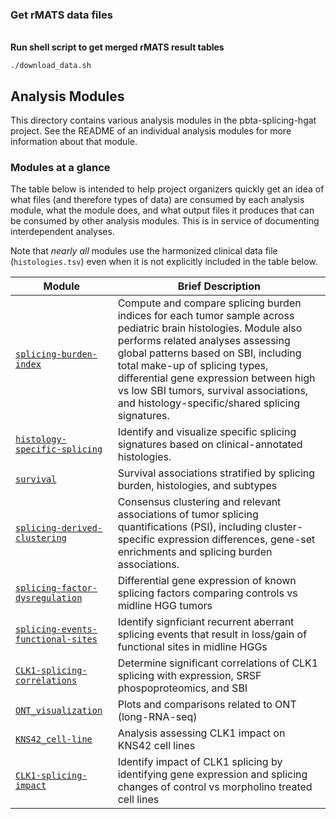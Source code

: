 ### Get rMATS data files
<br>**Run shell script to get merged rMATS result tables**
```
./download_data.sh
```
## Analysis Modules
This directory contains various analysis modules in the pbta-splicing-hgat project.
See the README of an individual analysis modules for more information about that module.

### Modules at a glance
The table below is intended to help project organizers quickly get an idea of what files (and therefore types of data) are consumed by each analysis module, what the module does, and what output files it produces that can be consumed by other analysis modules.
This is in service of documenting interdependent analyses.

Note that _nearly all_ modules use the harmonized clinical data file (`histologies.tsv`) even when it is not explicitly included in the table below.

| Module |Brief Description |
|--------|------------------|
| [`splicing-burden-index`](https://github.com/d3b-center/pbta-splicing/tree/main/analyses/splicing_index) | Compute and compare splicing burden indices for each tumor sample across pediatric brain histologies. Module also performs related analyses assessing global patterns based on SBI, including total make-up of splicing types, differential gene expression between high vs low SBI tumors, survival associations, and histology-specific/shared splicing signatures.
| [`histology-specific-splicing`](https://github.com/d3b-center/pbta-splicing/tree/main/analyses/histology-specific-splicing) | Identify and visualize specific splicing signatures based on clinical-annotated histologies.
| [`survival`](https://github.com/d3b-center/pbta-splicing/tree/main/analyses/survival) | Survival associations stratified by splicing burden, histologies, and subtypes
| [`splicing-derived-clustering`](https://github.com/d3b-center/pbta-splicing/tree/main/analyses/clustering_analysis) | Consensus clustering and relevant associations of tumor splicing quantifications (PSI), including cluster-specific expression differences, gene-set enrichments and splicing burden associations.
| [`splicing-factor-dysregulation`](https://github.com/d3b-center/pbta-splicing/tree/main/analyses/splicing_index) | Differential gene expression of known splicing factors comparing controls vs midline HGG tumors
| [`splicing-events-functional-sites`](https://github.com/d3b-center/pbta-splicing/tree/main/analyses/splicing_events_functional_sites) | Identify signficiant recurrent aberrant splicing events that result in loss/gain of functional sites in midline HGGs
| [`CLK1-splicing-correlations`](https://github.com/d3b-center/pbta-splicing/tree/main/analyses/CLK1-splicing_correlations) | Determine significant correlations of CLK1 splicing with  expression, SRSF phospoproteomics, and SBI
| [`ONT_visualization`](https://github.com/d3b-center/pbta-splicing/tree/main/analyses/CLK1-splicing_correlations) | Plots and comparisons related to ONT (long-RNA-seq)
| [`KNS42_cell-line`](https://github.com/d3b-center/pbta-splicing/tree/main/analyses/KNS42_cell-line`) | Analysis assessing CLK1 impact on KNS42 cell lines
| [`CLK1-splicing-impact`](https://github.com/d3b-center/pbta-splicing/tree/main/analyses/CLK1_splicing_impact) | Identify impact of CLK1 splicing by identifying gene expression and splicing changes of control vs morpholino treated cell lines
